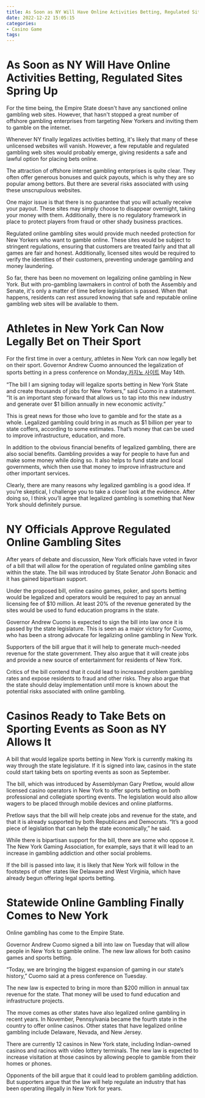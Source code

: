 ```yaml
---
title: As Soon as NY Will Have Online Activities Betting, Regulated Sites Spring Up
date: 2022-12-22 15:05:15
categories:
- Casino Game
tags:
---
```



#  As Soon as NY Will Have Online Activities Betting, Regulated Sites Spring Up

For the time being, the Empire State doesn't have any sanctioned online gambling web sites. However, that hasn't stopped a great number of offshore gambling enterprises from targeting New Yorkers and inviting them to gamble on the internet.

Whenever NY finally legalizes activities betting, it's likely that many of these unlicensed websites will vanish. However, a few reputable and regulated gambling web sites would probably emerge, giving residents a safe and lawful option for placing bets online.

The attraction of offshore internet gambling enterprises is quite clear. They often offer generous bonuses and quick payouts, which is why they are so popular among bettors. But there are several risks associated with using these unscrupulous websites.

One major issue is that there is no guarantee that you will actually receive your payout. These sites may simply choose to disappear overnight, taking your money with them. Additionally, there is no regulatory framework in place to protect players from fraud or other shady business practices.

Regulated online gambling sites would provide much needed protection for New Yorkers who want to gamble online. These sites would be subject to stringent regulations, ensuring that customers are treated fairly and that all games are fair and honest. Additionally, licensed sites would be required to verify the identities of their customers, preventing underage gambling and money laundering.

So far, there has been no movement on legalizing online gambling in New York. But with pro-gambling lawmakers in control of both the Assembly and Senate, it's only a matter of time before legislation is passed. When that happens, residents can rest assured knowing that safe and reputable online gambling web sites will be available to them.

#  Athletes in New York Can Now Legally Bet on Their Sport 

For the first time in over a century, athletes in New York can now legally bet on their sport. Governor Andrew Cuomo announced the legalization of sports betting in a press conference on Monday,[카지노 사이트](https://choegocasino.com/) May 14th.

“The bill I am signing today will legalize sports betting in New York State and create thousands of jobs for New Yorkers,” said Cuomo in a statement. “It is an important step forward that allows us to tap into this new industry and generate over $1 billion annually in new economic activity.”

This is great news for those who love to gamble and for the state as a whole. Legalized gambling could bring in as much as $1 billion per year to state coffers, according to some estimates. That’s money that can be used to improve infrastructure, education, and more.

In addition to the obvious financial benefits of legalized gambling, there are also social benefits. Gambling provides a way for people to have fun and make some money while doing so. It also helps to fund state and local governments, which then use that money to improve infrastructure and other important services.

Clearly, there are many reasons why legalized gambling is a good idea. If you’re skeptical, I challenge you to take a closer look at the evidence. After doing so, I think you’ll agree that legalized gambling is something that New York should definitely pursue.

#  NY Officials Approve Regulated Online Gambling Sites

After years of debate and discussion, New York officials have voted in favor of a bill that will allow for the operation of regulated online gambling sites within the state. The bill was introduced by State Senator John Bonacic and it has gained bipartisan support.

Under the proposed bill, online casino games, poker, and sports betting would be legalized and operators would be required to pay an annual licensing fee of $10 million. At least 20% of the revenue generated by the sites would be used to fund education programs in the state.

Governor Andrew Cuomo is expected to sign the bill into law once it is passed by the state legislature. This is seen as a major victory for Cuomo, who has been a strong advocate for legalizing online gambling in New York.

Supporters of the bill argue that it will help to generate much-needed revenue for the state government. They also argue that it will create jobs and provide a new source of entertainment for residents of New York.

Critics of the bill contend that it could lead to increased problem gambling rates and expose residents to fraud and other risks. They also argue that the state should delay implementation until more is known about the potential risks associated with online gambling.

#  Casinos Ready to Take Bets on Sporting Events as Soon as NY Allows It 

A bill that would legalize sports betting in New York is currently making its way through the state legislature. If it is signed into law, casinos in the state could start taking bets on sporting events as soon as September.

The bill, which was introduced by Assemblyman Gary Pretlow, would allow licensed casino operators in New York to offer sports betting on both professional and collegiate sporting events. The legislation would also allow wagers to be placed through mobile devices and online platforms.

Pretlow says that the bill will help create jobs and revenue for the state, and that it is already supported by both Republicans and Democrats. “It’s a good piece of legislation that can help the state economically,” he said.

While there is bipartisan support for the bill, there are some who oppose it. The New York Gaming Association, for example, says that it will lead to an increase in gambling addiction and other social problems.

If the bill is passed into law, it is likely that New York will follow in the footsteps of other states like Delaware and West Virginia, which have already begun offering legal sports betting.

#  Statewide Online Gambling Finally Comes to New York

Online gambling has come to the Empire State.

Governor Andrew Cuomo signed a bill into law on Tuesday that will allow people in New York to gamble online. The new law allows for both casino games and sports betting.

“Today, we are bringing the biggest expansion of gaming in our state’s history,” Cuomo said at a press conference on Tuesday.

The new law is expected to bring in more than $200 million in annual tax revenue for the state. That money will be used to fund education and infrastructure projects.

The move comes as other states have also legalized online gambling in recent years. In November, Pennsylvania became the fourth state in the country to offer online casinos. Other states that have legalized online gambling include Delaware, Nevada, and New Jersey.

There are currently 12 casinos in New York state, including Indian-owned casinos and racinos with video lottery terminals. The new law is expected to increase visitation at those casinos by allowing people to gamble from their homes or phones.

Opponents of the bill argue that it could lead to problem gambling addiction. But supporters argue that the law will help regulate an industry that has been operating illegally in New York for years.